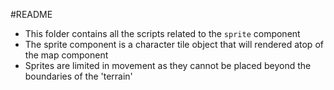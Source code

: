 #README

- This folder contains all the scripts related to the `sprite` component
- The sprite component is a character tile object that will rendered atop of the map component
- Sprites are limited in movement as they cannot be placed beyond the boundaries of the 'terrain'